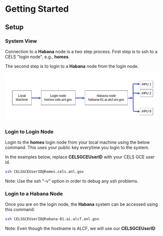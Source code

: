 # Getting Started

<!---
 ## On-Boarding

See [Get Started](https://www.alcf.anl.gov/support-center/get-started)
to request an acccount and additional information.
-->
## Setup

### System View

Connection to a **Habana** node is a two step process.
First step is to ssh to a CELS "login node", e.g., **homes**.

The second step is to login to a **Habana** node from the login node.

![Habana System View](Log_in_CELS.png "Habana System View")

### Login to Login Node

Login to the **homes** login node from your local machine using the below command. This uses your public key everytime you login to the system.

In the examples below, replace **CELSGCEUserID** with your CELS GCE user id.

```bash
ssh CELSGCEUserID@homes.cels.anl.gov
```

Note: Use the ssh "-v" option in order to debug any ssh problems.

### Login to a Habana Node

Once you are on the login node, the **Habana** system can be accessed using this command:

```bash
ssh CELSGCEUserID@habana-01.ai.alcf.anl.gov
```
Note: Even though the hostname is ALCF, we will use our **CELSGCEUserID**
